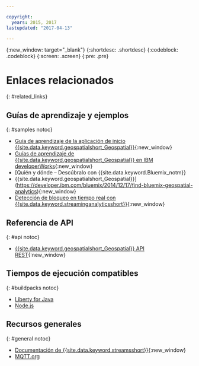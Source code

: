 ```yaml
---

copyright:
  years: 2015, 2017
lastupdated: "2017-04-13"

---
```


<!-- Attribute definitions -->
{:new_window: target="_blank"}
{:shortdesc: .shortdesc}
{:codeblock: .codeblock}
{:screen: .screen}
{:pre: .pre}

# Enlaces relacionados
{: #related_links}

## Guías de aprendizaje y ejemplos
{: #samples notoc}

* [Guía de aprendizaje de la aplicación de inicio {{site.data.keyword.geospatialshort_Geospatial}}](https://www.ibm.com/developerworks/library/mo-monitordevices-app/index.html){:new_window}
* [Guías de aprendizaje de {{site.data.keyword.geospatialshort_Geospatial}} en IBM developerWorks](http://www.ibm.com/developerworks/topics/geospatial%20analytics%20service){:new_window}
* [Quién y dónde – Descúbralo con {{site.data.keyword.Bluemix_notm}}
* {{site.data.keyword.geospatialshort_Geospatial}}](https://developer.ibm.com/bluemix/2014/12/17/find-bluemix-geospatial-analytics){:new_window}
* [Detección de bloqueo en tiempo real con {{site.data.keyword.streaminganalyticsshort}}](https://developer.ibm.com/bluemix/2016/05/27/real-time-hangout-detection/){:new_window}


## Referencia de API
{: #api notoc}

* [{{site.data.keyword.geospatialshort_Geospatial}} API REST](https://console.ng.bluemix.net/apidocs/246){:new_window}

## Tiempos de ejecución compatibles
{: #buildpacks notoc}

* [Liberty for Java](/docs/runtimes/liberty/index.html#liberty)
* [Node.js](/docs/runtimes/nodejs/index.html#nodejs)

## Recursos generales

{: #general notoc}
* [Documentación de {{site.data.keyword.streamsshort}}](http://www.ibm.com/support/knowledgecenter/SSCRJU_4.2.1/com.ibm.streams.welcome.doc/doc/kc-homepage.html){:new_window}
* [MQTT.org](http://mqtt.org/)
